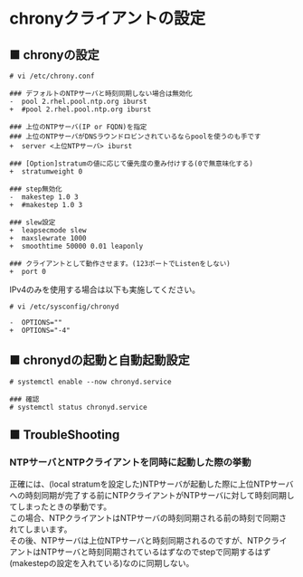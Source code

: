 # chronyクライアントの設定
## ■ chronyの設定
```
# vi /etc/chrony.conf
```
```
### デフォルトのNTPサーバと時刻同期しない場合は無効化
-  pool 2.rhel.pool.ntp.org iburst
+  #pool 2.rhel.pool.ntp.org iburst

### 上位のNTPサーバ(IP or FQDN)を指定
### 上位のNTPサーバがDNSラウンドロビンされているならpoolを使うのも手です
+  server <上位NTPサーバ> iburst

### [Option]stratumの値に応じて優先度の重み付けする(0で無意味化する)
+  stratumweight 0

### step無効化
-  makestep 1.0 3
+  #makestep 1.0 3

### slew設定
+  leapsecmode slew
+  maxslewrate 1000
+  smoothtime 50000 0.01 leaponly

### クライアントとして動作させます。(123ポートでListenをしない)
+  port 0
```
IPv4のみを使用する場合は以下も実施してください。
```
# vi /etc/sysconfig/chronyd
```
```
-  OPTIONS=""
+  OPTIONS="-4"
```
## ■ chronydの起動と自動起動設定
```
# systemctl enable --now chronyd.service
```
```
### 確認
# systemctl status chronyd.service
```

## ■ TroubleShooting
### NTPサーバとNTPクライアントを同時に起動した際の挙動
正確には、(local stratumを設定した)NTPサーバが起動した際に上位NTPサーバへの時刻同期が完了する前にNTPクライアントがNTPサーバに対して時刻同期してしまったときの挙動です。  
この場合、NTPクライアントはNTPサーバの時刻同期される前の時刻で同期されてしまいます。  
その後、NTPサーバは上位NTPサーバと時刻同期されるのですが、NTPクライアントはNTPサーバと時刻同期されているはずなのでstepで同期するはず(makestepの設定を入れている)なのに同期しない。
